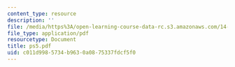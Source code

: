 ```yaml
---
content_type: resource
description: ''
file: /media/https%3A/open-learning-course-data-rc.s3.amazonaws.com/14-271-industrial-organization-i-fall-2005/c011d9985734b9630a0875337fdcf5f0_ps5.pdf
file_type: application/pdf
resourcetype: Document
title: ps5.pdf
uid: c011d998-5734-b963-0a08-75337fdcf5f0
---
```

